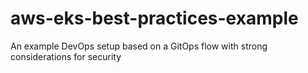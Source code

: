 # aws-eks-best-practices-example
An example DevOps setup based on a GitOps flow with strong considerations for security
